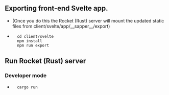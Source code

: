 

## Exporting front-end Svelte app. 
- (Once you do this the Rocket (Rust) server will mount the updated static files from client/svelte/app/\_\_sapper\_\_/export)
- ```
    cd client/svelte
    npm install 
    npm run export

## Run Rocket (Rust) server 

### Developer mode
- ```
    cargo run


